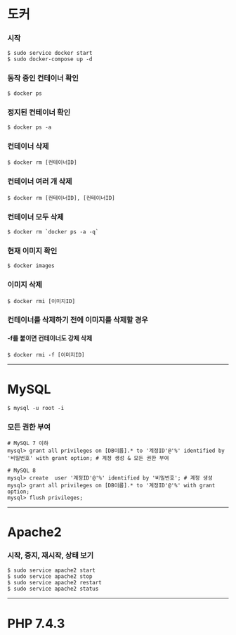 # 도커

### 시작

```
$ sudo service docker start
$ sudo docker-compose up -d
```

### 동작 중인 컨테이너 확인

```
$ docker ps
```

### 정지된 컨테이너 확인

```
$ docker ps -a
```

### 컨테이너 삭제
```
$ docker rm [컨테이너ID]
```

### 컨테이너 여러 개 삭제
```
$ docker rm [컨테이너ID], [컨테이너ID]
```

### 컨테이너 모두 삭제
```
$ docker rm `docker ps -a -q`
```

### 현재 이미지 확인
```
$ docker images
```

### 이미지 삭제
```
$ docker rmi [이미지ID]
```

### 컨테이너를 삭제하기 전에 이미지를 삭제할 경우
#### -f를 붙이면 컨테이너도 강제 삭제
```
$ docker rmi -f [이미지ID]
```

***

# MySQL

```
$ mysql -u root -i
```

### 모든 권한 부여 

```
# MySQL 7 이하
mysql> grant all privileges on [DB이름].* to '계정ID'@'%' identified by '비밀번호' with grant option; # 계정 생성 & 모든 권한 부여
```

```
# MySQL 8
mysql> create  user '계정ID'@'%' identified by '비밀번호'; # 계정 생성
mysql> grant all privileges on [DB이름].* to '계정ID'@'%' with grant option;
mysql> flush privileges;
```



***

# Apache2

### 시작, 중지, 재시작, 상태 보기

```
$ sudo service apache2 start
$ sudo service apache2 stop
$ sudo service apache2 restart
$ sudo service apache2 status
```





***

# PHP 7.4.3



